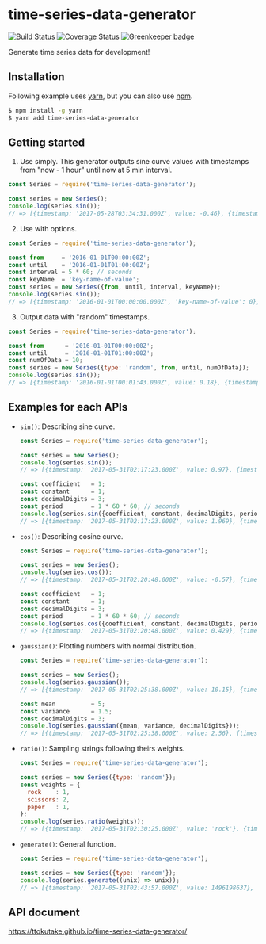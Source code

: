 # time-series-data-generator

[![Build Status](https://travis-ci.org/ttokutake/time-series-data-generator.svg?branch=master)](https://travis-ci.org/ttokutake/time-series-data-generator)
[![Coverage Status](https://coveralls.io/repos/github/ttokutake/time-series-data-generator/badge.svg?branch=master)](https://coveralls.io/github/ttokutake/time-series-data-generator?branch=master)
[![Greenkeeper badge](https://badges.greenkeeper.io/ttokutake/time-series-data-generator.svg)](https://greenkeeper.io/)

Generate time series data for development!

## Installation

Following example uses [yarn](https://yarnpkg.com/lang/en/), but you can also use [npm](https://www.npmjs.com/).

```bash
$ npm install -g yarn
$ yarn add time-series-data-generator
```

## Getting started

1. Use simply. This generator outputs sine curve values with timestamps from "now - 1 hour" until now at 5 min interval.

  ```js
  const Series = require('time-series-data-generator');

  const series = new Series();
  console.log(series.sin());
  // => [{timestamp: '2017-05-28T03:34:31.000Z', value: -0.46}, {timestamp: '2017-05-28T03:39:31.000Z', value: -0.84}, ...]
  ```

2. Use with options.

  ```js
  const Series = require('time-series-data-generator');

  const from     = '2016-01-01T00:00:00Z';
  const until    = '2016-01-01T01:00:00Z';
  const interval = 5 * 60; // seconds
  const keyName  = 'key-name-of-value';
  const series = new Series({from, until, interval, keyName});
  console.log(series.sin());
  // => [{timestamp: '2016-01-01T00:00:00.000Z', 'key-name-of-value': 0}, {timestamp: '2016-01-01T00:05:00.000Z', 'key-name-of-value': 0.5}, ...]
  ```

3. Output data with "random" timestamps.

  ```js
  const Series = require('time-series-data-generator');

  const from      = '2016-01-01T00:00:00Z';
  const until     = '2016-01-01T01:00:00Z';
  const numOfData = 10;
  const series = new Series({type: 'random', from, until, numOfData});
  console.log(series.sin());
  // => [{timestamp: '2016-01-01T00:01:43.000Z', value: 0.18}, {timestamp: '2016-01-01T00:02:19.000Z', value: 0.24}, ...]
  ```

## Examples for each APIs

- `sin()`: Describing sine curve.
  ```js
  const Series = require('time-series-data-generator');

  const series = new Series();
  console.log(series.sin());
  // => [{timestamp: '2017-05-31T02:17:23.000Z', value: 0.97}, {imestamp: '2017-05-31T02:22:23.000Z', value: 0.72}, ...]

  const coefficient   = 1;
  const constant      = 1;
  const decimalDigits = 3;
  const period        = 1 * 60 * 60; // seconds
  console.log(series.sin({coefficient, constant, decimalDigits, period}));
  // => [{timestamp: '2017-05-31T02:17:23.000Z', value: 1.969}, {timestamp: '2017-05-31T02:22:23.000Z', value: 1.716}, ...]

  ```
- `cos()`: Describing cosine curve.
  ```js
  const Series = require('time-series-data-generator');

  const series = new Series();
  console.log(series.cos());
  // => [{timestamp: '2017-05-31T02:20:48.000Z', value: -0.57}, {timestamp: '2017-05-31T02:25:48.000Z', value: -0.9}, ...]

  const coefficient   = 1;
  const constant      = 1;
  const decimalDigits = 3;
  const period        = 1 * 60 * 60; // seconds
  console.log(series.cos({coefficient, constant, decimalDigits, period}));
  // => [{timestamp: '2017-05-31T02:20:48.000Z', value: 0.429}, {timestamp: '2017-05-31T02:25:48.000Z', value: 0.095}, ...]

  ```
- `gaussian()`: Plotting numbers with normal distribution.
  ```js
  const Series = require('time-series-data-generator');

  const series = new Series();
  console.log(series.gaussian());
  // => [{timestamp: '2017-05-31T02:25:38.000Z', value: 10.15}, {timestamp: '2017-05-31T02:30:38.000Z', value: 9.68}, ...]

  const mean          = 5;
  const variance      = 1.5;
  const decimalDigits = 3;
  console.log(series.gaussian({mean, variance, decimalDigits}));
  // => [{timestamp: '2017-05-31T02:25:38.000Z', value: 2.56}, {timestamp: '2017-05-31T02:30:38.000Z', value: 5.924}, ...]

  ```
- `ratio()`: Sampling strings following theirs weights.
  ```js
  const Series = require('time-series-data-generator');

  const series = new Series({type: 'random'});
  const weights = {
    rock    : 1,
    scissors: 2,
    paper   : 1,
  };
  console.log(series.ratio(weights));
  // => [{timestamp: '2017-05-31T02:30:25.000Z', value: 'rock'}, {timestamp: '2017-05-31T02:37:31.000Z', value: 'scissors'}, ...]

  ```
- `generate()`: General function.
  ```js
  const Series = require('time-series-data-generator');

  const series = new Series({type: 'random'});
  console.log(series.generate((unix) => unix));
  // => [{timestamp: '2017-05-31T02:43:57.000Z', value: 1496198637}, {timestamp: '2017-05-31T02:53:07.000Z', value: 1496199187}, ...]
  ```

## API document

https://ttokutake.github.io/time-series-data-generator/
